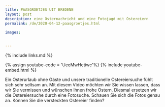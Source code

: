 ```yaml
---
title: PAASGROETJES UIT BREDENE
layout: post
description: eine Osternachricht und eine Fotojagd mit Ostereiern
permalink: /de/2020-04-12-paasgroetjes.html
    
images: 

    
---
```


{% include links.md %}

{% assign youtube-code = 'UeeMwHetiwc'%}
{% include youtube-embed.html %}

Ein Osterurlaub ohne Gäste und unsere traditionelle Ostereiersuche fühlt sich sehr seltsam an. Mit diesem Video möchten wir Sie wissen lassen, dass wir Sie vermissen und wünschen Ihnen frohe Ostern.
Diesmal ersetzen wir die Ostereiersuche durch eine Fotosuche. Schauen Sie sich die Fotos genau an. Können Sie die versteckten Ostereier finden?






